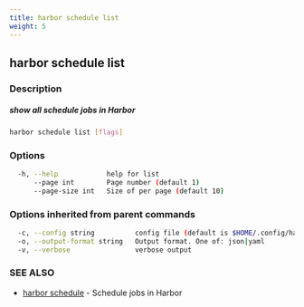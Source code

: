 ```yaml
---
title: harbor schedule list
weight: 5
---
```

## harbor schedule list

### Description

##### show all schedule jobs in Harbor

```sh
harbor schedule list [flags]
```

### Options

```sh
  -h, --help            help for list
      --page int        Page number (default 1)
      --page-size int   Size of per page (default 10)
```

### Options inherited from parent commands

```sh
  -c, --config string          config file (default is $HOME/.config/harbor-cli/config.yaml)
  -o, --output-format string   Output format. One of: json|yaml
  -v, --verbose                verbose output
```

### SEE ALSO

* [harbor schedule](harbor-schedule.md)	 - Schedule jobs in Harbor

